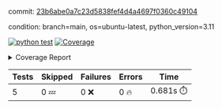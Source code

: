 commit: [23b6abe0a7c23d5838fef4d4a4697f0360c49104](https://github.com/rcmdnk/python-action-test/tree/23b6abe0a7c23d5838fef4d4a4697f0360c49104)

condition: branch=main, os=ubuntu-latest, python_version=3.11

[![python test](https://github.com/rcmdnk/python-action-test/actions/workflows/test.yml/badge.svg)](https://github.com/rcmdnk/python-action-test/actions/runs/12016532046)
<a href="https://github.com/rcmdnk/python-action-test/blob/23b6abe0a7c23d5838fef4d4a4697f0360c49104/README.md"><img alt="Coverage" src="https://img.shields.io/badge/Coverage-93%25-brightgreen.svg" /></a><details><summary>Coverage Report </summary><table><tr><th>File</th><th>Stmts</th><th>Miss</th><th>Cover</th><th>Missing</th></tr><tbody><tr><td colspan="5"><b>src/python_action_test</b></td></tr><tr><td>&nbsp; &nbsp;<a href="https://github.com/rcmdnk/python-action-test/blob/23b6abe0a7c23d5838fef4d4a4697f0360c49104/src/python_action_test/python_action_test.py">python_action_test.py</a></td><td>10</td><td>1</td><td>90%</td><td><a href="https://github.com/rcmdnk/python-action-test/blob/23b6abe0a7c23d5838fef4d4a4697f0360c49104/src/python_action_test/python_action_test.py#L15">15</a></td></tr><tr><td><b>TOTAL</b></td><td><b>14</b></td><td><b>1</b></td><td><b>93%</b></td><td>&nbsp;</td></tr></tbody></table></details>

| Tests | Skipped | Failures | Errors | Time |
| ----- | ------- | -------- | -------- | ------------------ |
| 5 | 0 :zzz: | 0 :x: | 0 :fire: | 0.681s :stopwatch: |

